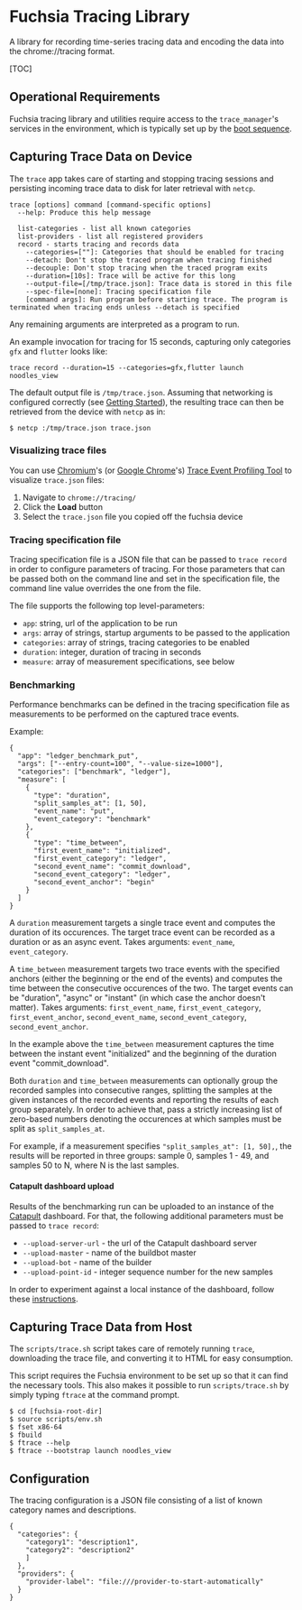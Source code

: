 # Fuchsia Tracing Library

A library for recording time-series tracing data and encoding the data into the
chrome://tracing format.

[TOC]

## Operational Requirements

Fuchsia tracing library and utilities require access to the `trace_manager`'s
services in the environment, which is typically set up by the
[boot sequence](https://fuchsia.googlesource.com/docs/+/master/boot_sequence.md).

## Capturing Trace Data on Device

The `trace` app takes care of starting and stopping tracing sessions and
persisting incoming trace data to disk for later retrieval with `netcp`.

```{shell}
trace [options] command [command-specific options]
  --help: Produce this help message

  list-categories - list all known categories
  list-providers - list all registered providers
  record - starts tracing and records data
    --categories=[""]: Categories that should be enabled for tracing
    --detach: Don't stop the traced program when tracing finished
    --decouple: Don't stop tracing when the traced program exits
    --duration=[10s]: Trace will be active for this long
    --output-file=[/tmp/trace.json]: Trace data is stored in this file
    --spec-file=[none]: Tracing specification file
	[command args]: Run program before starting trace. The program is terminated when tracing ends unless --detach is specified
```
Any remaining arguments are interpreted as a program to run.

An example invocation for tracing for 15 seconds,
capturing only categories `gfx` and `flutter` looks like:
```
trace record --duration=15 --categories=gfx,flutter launch noodles_view
```

The default output file is `/tmp/trace.json`.
Assuming that networking is configured correctly (see [Getting Started](https://fuchsia.googlesource.com/magenta/+/master/docs/getting_started.md)),
the resulting trace can then be retrieved from the device with `netcp` as in:
```
$ netcp :/tmp/trace.json trace.json
```

### Visualizing trace files

You can use [Chromium](https://www.chromium.org/Home)'s (or
[Google Chrome](https://www.google.com/chrome/)'s) [Trace Event Profiling
Tool](https://www.chromium.org/developers/how-tos/trace-event-profiling-tool) to
visualize `trace.json` files:

1.  Navigate to `chrome://tracing/`
1.  Click the **Load** button
1.  Select the `trace.json` file you copied off the fuchsia device

### Tracing specification file

Tracing specification file is a JSON file that can be passed to `trace record`
in order to configure parameters of tracing. For those parameters that can be
passed both on the command line and set in the specification file, the command
line value overrides the one from the file.

The file supports the following top level-parameters:

 - `app`: string, url of the application to be run
 - `args`: array of strings, startup arguments to be passed to the application
 - `categories`: array of strings, tracing categories to be enabled
 - `duration`: integer, duration of tracing in seconds
 - `measure`: array of measurement specifications, see below

### Benchmarking

Performance benchmarks can be defined in the tracing specification file as
measurements to be performed on the captured trace events.

Example:

```
{
  "app": "ledger_benchmark_put",
  "args": ["--entry-count=100", "--value-size=1000"],
  "categories": ["benchmark", "ledger"],
  "measure": [
    {
      "type": "duration",
      "split_samples_at": [1, 50],
      "event_name": "put",
      "event_category": "benchmark"
    },
    {
      "type": "time_between",
      "first_event_name": "initialized",
      "first_event_category": "ledger",
      "second_event_name": "commit_download",
      "second_event_category": "ledger",
      "second_event_anchor": "begin"
    }
  ]
}
```

A `duration` measurement targets a single trace event and computes the
duration of its occurences. The target trace event can be recorded as a
duration or as an async event. Takes arguments: `event_name`,
`event_category`.

A `time_between` measurement targets two trace events with the specified
anchors (either the beginning or the end of the events) and computes the time
between the consecutive occurences of the two. The target events can be
"duration", "async" or "instant" (in which case the anchor doesn't matter).
Takes arguments: `first_event_name`, `first_event_category`,
`first_event_anchor`, `second_event_name`, `second_event_category`,
`second_event_anchor`.

In the example above the `time_between` measurement captures the time between
the instant event "initialized" and the beginning of the duration event
"commit_download".

Both `duration` and `time_between` measurements can optionally group the
recorded samples into consecutive ranges, splitting the samples at the given
instances of the recorded events and reporting the results of each group
separately. In order to achieve that, pass a strictly increasing list of
zero-based numbers denoting the occurences at which samples must be split as
`split_samples_at`.

For example, if a measurement specifies `"split_samples_at": [1, 50],`, the
results will be reported in three groups: sample 0, samples 1 - 49, and samples
50 to N, where N is the last samples.

#### Catapult dashboard upload

Results of the benchmarking run can be uploaded to an instance of the
[Catapult](https://github.com/catapult-project/catapult) dashboard. For that,
the following additional parameters must be passed to `trace record`:

 - `--upload-server-url` - the url of the Catapult dashboard server
 - `--upload-master` - name of the buildbot master
 - `--upload-bot` - name of the builder
 - `--upload-point-id` - integer sequence number for the new samples

In order to experiment against a local instance of the dashboard, follow these
[instructions](docs/catapult.md).

## Capturing Trace Data from Host

The `scripts/trace.sh` script takes care of remotely running `trace`, downloading
the trace file, and converting it to HTML for easy consumption.

This script requires the Fuchsia environment to be set up so that it can
find the necessary tools.  This also makes it possible to run `scripts/trace.sh`
by simply typing `ftrace` at the command prompt.

```
$ cd [fuchsia-root-dir]
$ source scripts/env.sh
$ fset x86-64
$ fbuild
$ ftrace --help
$ ftrace --bootstrap launch noodles_view
```

## Configuration

The tracing configuration is a JSON file consisting of a list of known
category names and descriptions.

    {
      "categories": {
        "category1": "description1",
        "category2": "description2"
        ]
      },
      "providers": {
        "provider-label": "file:///provider-to-start-automatically"
      }
    }
